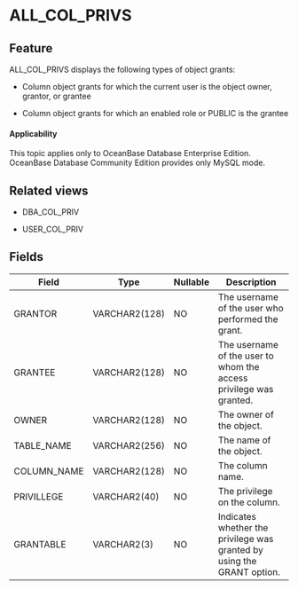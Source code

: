 ALL_COL_PRIVS
==================================

Feature
-----------

ALL_COL_PRIVS displays the following types of object grants:

* Column object grants for which the current user is the object owner, grantor, or grantee

* Column object grants for which an enabled role or PUBLIC is the grantee

<main id="notice" >
    <h4>Applicability</h4>
    <p>This topic applies only to OceanBase Database Enterprise Edition. OceanBase Database Community Edition provides only MySQL mode. </p>
  </main>

Related views
-------------

* DBA_COL_PRIV

* USER_COL_PRIV

Fields
-------------

| **Field**   | **Type**      | **Nullable** | **Description**                                                        |
|-------------|---------------|--------------|------------------------------------------------------------------------|
| GRANTOR     | VARCHAR2(128) | NO           | The username of the user who performed the grant.                      |
| GRANTEE     | VARCHAR2(128) | NO           | The username of the user to whom the access privilege was granted.     |
| OWNER       | VARCHAR2(128) | NO           | The owner of the object.                                               |
| TABLE_NAME  | VARCHAR2(256) | NO           | The name of the object.                                                |
| COLUMN_NAME | VARCHAR2(128) | NO           | The column name.                                                       |
| PRIVILLEGE  | VARCHAR2(40)  | NO           | The privilege on the column.                                           |
| GRANTABLE   | VARCHAR2(3)   | NO           | Indicates whether the privilege was granted by using the GRANT option. |
